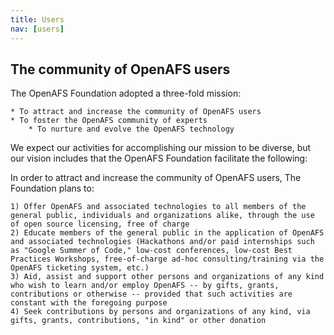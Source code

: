 ```yaml
---
title: Users
nav: [users]
---
```


## The community of OpenAFS users ##

The OpenAFS Foundation adopted a three-fold mission:

	* To attract and increase the community of OpenAFS users
	* To foster the OpenAFS community of experts
    	* To nurture and evolve the OpenAFS technology

We expect our activities for accomplishing our mission to be diverse, but our vision includes that the OpenAFS Foundation facilitate the following:

In order to attract and increase the community of OpenAFS users, The Foundation plans to:

  	1) Offer OpenAFS and associated technologies to all members of the general public, individuals and organizations alike, through the use of open source licensing, free of charge
	2) Educate members of the general public in the application of OpenAFS and associated technologies (Hackathons and/or paid internships such as "Google Summer of Code," low-cost conferences, low-cost Best Practices Workshops, free-of-charge ad-hoc consulting/training via the OpenAFS ticketing system, etc.)
	3) Aid, assist and support other persons and organizations of any kind who wish to learn and/or employ OpenAFS -- by gifts, grants, contributions or otherwise -- provided that such activities are constant with the foregoing purpose
	4) Seek contributions by persons and organizations of any kind, via gifts, grants, contributions, "in kind" or other donation
